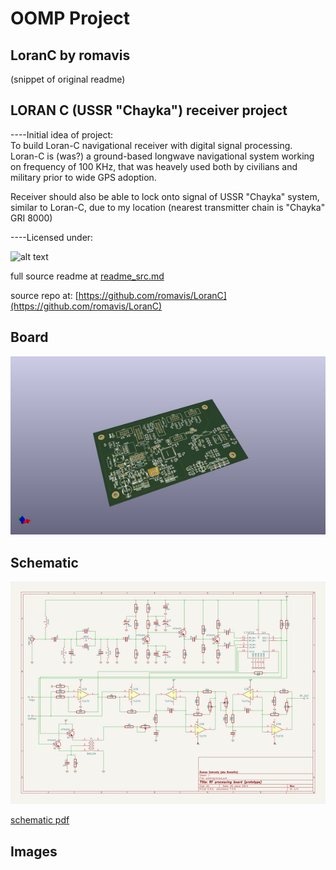 # OOMP Project  
## LoranC  by romavis  
  
(snippet of original readme)  
  
LORAN C (USSR "Chayka") receiver project  
----  
  
----Initial idea of project:  
To build Loran-C navigational receiver with digital signal processing.    
Loran-C is (was?) a ground-based longwave navigational system working on frequency of 100 KHz, that was heavely used both by civilians and military prior to wide GPS adoption.  
  
Receiver should also be able to lock onto signal of USSR "Chayka" system, similar to Loran-C, due to my location (nearest transmitter chain is "Chayka" GRI 8000)  
  
----Licensed under:  
  
![alt text](http://i.creativecommons.org/l/by-sa/4.0/88x31.png "CC-BY-SA")  
  
  
  full source readme at [readme_src.md](readme_src.md)  
  
source repo at: [https://github.com/romavis/LoranC](https://github.com/romavis/LoranC)  
## Board  
  
[![working_3d.png](working_3d_600.png)](working_3d.png)  
## Schematic  
  
[![working_schematic.png](working_schematic_600.png)](working_schematic.png)  
  
[schematic pdf](working_schematic.pdf)  
## Images  
